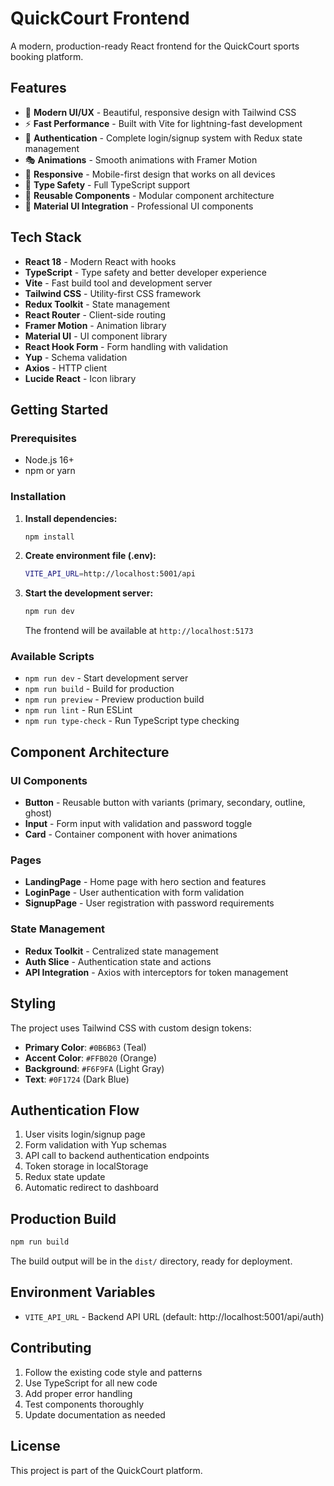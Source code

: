 # QuickCourt Frontend

A modern, production-ready React frontend for the QuickCourt sports booking platform.

## Features

- 🎨 **Modern UI/UX** - Beautiful, responsive design with Tailwind CSS
- ⚡ **Fast Performance** - Built with Vite for lightning-fast development
- 🔐 **Authentication** - Complete login/signup system with Redux state management
- 🎭 **Animations** - Smooth animations with Framer Motion
- 📱 **Responsive** - Mobile-first design that works on all devices
- 🎯 **Type Safety** - Full TypeScript support
- 🧩 **Reusable Components** - Modular component architecture
- 🎨 **Material UI Integration** - Professional UI components

## Tech Stack

- **React 18** - Modern React with hooks
- **TypeScript** - Type safety and better developer experience
- **Vite** - Fast build tool and development server
- **Tailwind CSS** - Utility-first CSS framework
- **Redux Toolkit** - State management
- **React Router** - Client-side routing
- **Framer Motion** - Animation library
- **Material UI** - UI component library
- **React Hook Form** - Form handling with validation
- **Yup** - Schema validation
- **Axios** - HTTP client
- **Lucide React** - Icon library

## Getting Started

### Prerequisites

- Node.js 16+ 
- npm or yarn

### Installation

1. **Install dependencies:**
   ```bash
   npm install
   ```

2. **Create environment file (.env):**
   ```bash
   VITE_API_URL=http://localhost:5001/api
   ```

3. **Start the development server:**
   ```bash
   npm run dev
   ```

   The frontend will be available at `http://localhost:5173`

### Available Scripts

- `npm run dev` - Start development server
- `npm run build` - Build for production
- `npm run preview` - Preview production build
- `npm run lint` - Run ESLint
- `npm run type-check` - Run TypeScript type checking

## Component Architecture

### UI Components

- **Button** - Reusable button with variants (primary, secondary, outline, ghost)
- **Input** - Form input with validation and password toggle
- **Card** - Container component with hover animations

### Pages

- **LandingPage** - Home page with hero section and features
- **LoginPage** - User authentication with form validation
- **SignupPage** - User registration with password requirements

### State Management

- **Redux Toolkit** - Centralized state management
- **Auth Slice** - Authentication state and actions
- **API Integration** - Axios with interceptors for token management

## Styling

The project uses Tailwind CSS with custom design tokens:

- **Primary Color**: `#0B6B63` (Teal)
- **Accent Color**: `#FFB020` (Orange)
- **Background**: `#F6F9FA` (Light Gray)
- **Text**: `#0F1724` (Dark Blue)

## Authentication Flow

1. User visits login/signup page
2. Form validation with Yup schemas
3. API call to backend authentication endpoints
4. Token storage in localStorage
5. Redux state update
6. Automatic redirect to dashboard

## Production Build

```bash
npm run build
```

The build output will be in the `dist/` directory, ready for deployment.

## Environment Variables

- `VITE_API_URL` - Backend API URL (default: http://localhost:5001/api/auth)

## Contributing

1. Follow the existing code style and patterns
2. Use TypeScript for all new code
3. Add proper error handling
4. Test components thoroughly
5. Update documentation as needed

## License

This project is part of the QuickCourt platform.
